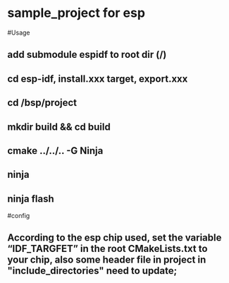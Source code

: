 # sample_project for esp

#Usage
## add submodule espidf to root dir (/)

## cd esp-idf, install.xxx target, export.xxx

## cd /bsp/project

## mkdir build && cd build 

## cmake ../../.. -G Ninja 

## ninja 

## ninja flash

#config

## According to the esp chip used, set the variable “IDF_TARGFET” in the root CMakeLists.txt to your chip, also some header file in project in "include_directories" need to update;
